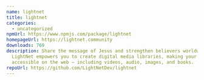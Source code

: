 ```yaml
---
name: lightnet
title: lightnet
categories:
  - uncategorized
npmUrl: https://www.npmjs.com/package/lightnet
homepageUrl: https://lightnet.community
downloads: 769
description: Share the message of Jesus and strengthen believers worldwide.
  LightNet empowers you to create digital media libraries, making your content
  accessible on the web — including videos, audio, images, and books.
repoUrl: https://github.com/LightNetDev/lightnet
---
```

